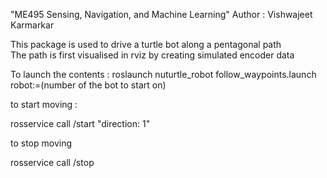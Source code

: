 "ME495 Sensing, Navigation, and Machine Learning"
Author : Vishwajeet Karmarkar </br>

This package is used to drive a turtle bot along a pentagonal path </br>
The path is first visualised in rviz by creating simulated encoder data </br>

To launch the contents : 
roslaunch nuturtle_robot follow_waypoints.launch robot:=(number of the bot to start on)

to start moving :

rosservice call /start "direction: 1" 

to stop moving 

rosservice call /stop